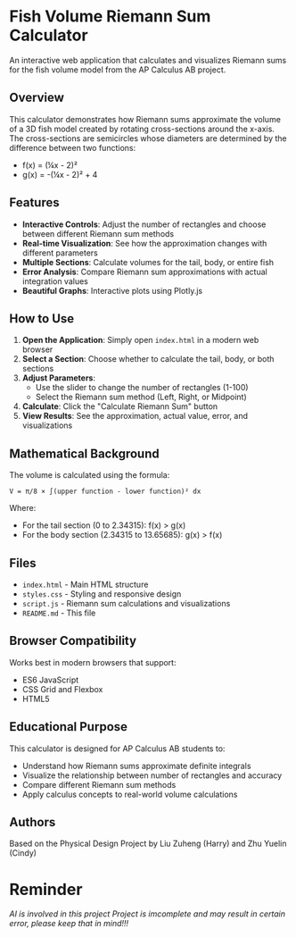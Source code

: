 # Fish Volume Riemann Sum Calculator

An interactive web application that calculates and visualizes Riemann sums for the fish volume model from the AP Calculus AB project.

## Overview

This calculator demonstrates how Riemann sums approximate the volume of a 3D fish model created by rotating cross-sections around the x-axis. The cross-sections are semicircles whose diameters are determined by the difference between two functions:

- f(x) = (¼x - 2)²
- g(x) = -(¼x - 2)² + 4

## Features

- **Interactive Controls**: Adjust the number of rectangles and choose between different Riemann sum methods
- **Real-time Visualization**: See how the approximation changes with different parameters
- **Multiple Sections**: Calculate volumes for the tail, body, or entire fish
- **Error Analysis**: Compare Riemann sum approximations with actual integration values
- **Beautiful Graphs**: Interactive plots using Plotly.js

## How to Use

1. **Open the Application**: Simply open `index.html` in a modern web browser
2. **Select a Section**: Choose whether to calculate the tail, body, or both sections
3. **Adjust Parameters**:
   - Use the slider to change the number of rectangles (1-100)
   - Select the Riemann sum method (Left, Right, or Midpoint)
4. **Calculate**: Click the "Calculate Riemann Sum" button
5. **View Results**: See the approximation, actual value, error, and visualizations

## Mathematical Background

The volume is calculated using the formula:
```
V = π/8 × ∫(upper function - lower function)² dx
```

Where:
- For the tail section (0 to 2.34315): f(x) > g(x)
- For the body section (2.34315 to 13.65685): g(x) > f(x)

## Files

- `index.html` - Main HTML structure
- `styles.css` - Styling and responsive design
- `script.js` - Riemann sum calculations and visualizations
- `README.md` - This file

## Browser Compatibility

Works best in modern browsers that support:
- ES6 JavaScript
- CSS Grid and Flexbox
- HTML5

## Educational Purpose

This calculator is designed for AP Calculus AB students to:
- Understand how Riemann sums approximate definite integrals
- Visualize the relationship between number of rectangles and accuracy
- Compare different Riemann sum methods
- Apply calculus concepts to real-world volume calculations

## Authors

Based on the Physical Design Project by Liu Zuheng (Harry) and Zhu Yuelin (Cindy) 
# Reminder
*AI is involved in this project*
*Project is imcomplete and may result in certain error, please keep that in mind!!!*
